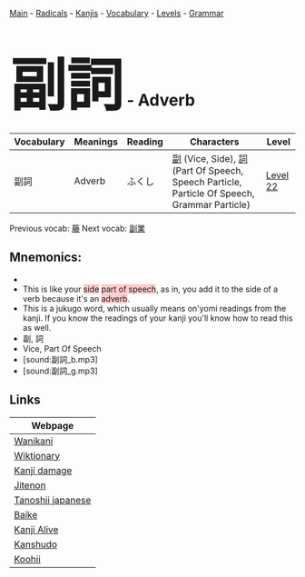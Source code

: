 <style> bigfont {font-size: 100px}</style>
[Main](../README.md) -
[Radicals](../radicals.md) -
[Kanjis](../kanjis.md) -
[Vocabulary](../vocabulary.md) -
[Levels](../levels.md) -
[Grammar](../grammar.md)
# <bigfont> 副詞</bigfont> - Adverb 

| Vocabulary | Meanings | Reading | Characters | Level |
| --- | --- | --- | --- | --- |
| 副詞 | Adverb | ふくし |  [副](../kanjis/副.md) (Vice, Side), [詞](../kanjis/詞.md) (Part Of Speech, Speech Particle, Particle Of Speech, Grammar Particle) | [Level 22](../levels/wk_level22.md) |

Previous vocab: [藤](藤.md) Next vocab: [副業](副業.md) 

## Mnemonics:

* 
* This is like your <span style="background-color:#ffcccb"> side</span> <span style="background-color:#ffcccb"> part of speech</span>, as in, you add it to the side of a verb because it's an <span style="background-color:#ffcccb"> adverb</span>.
* This is a jukugo word, which usually means on'yomi readings from the kanji. If you know the readings of your kanji you'll know how to read this as well.
* 副, 詞
* Vice, Part Of Speech
* [sound:副詞_b.mp3]
* [sound:副詞_g.mp3]


## Links 

| Webpage |
| --- |
| [Wanikani          ](https://www.wanikani.com/kanji/副詞) |
| [Wiktionary        ](https://en.wiktionary.org/wiki/副詞) |
| [Kanji damage      ](http://www.kanjidamage.com/kanji/search?utf8=✓&q=副詞) |
| [Jitenon           ](https://jitenon.com/kanji/副詞) |
| [Tanoshii japanese ](https://www.tanoshiijapanese.com/dictionary/kanji.cfm?k=副詞) |
| [Baike             ](https://baike.baidu.com/item/副詞) |
| [Kanji Alive       ](https://app.kanjialive.com/副詞) |
| [Kanshudo          ](https://www.kanshudo.com/searchmn?q=副詞) |
| [Koohii            ](https://kanji.koohii.com/study/kanji/副詞) |
